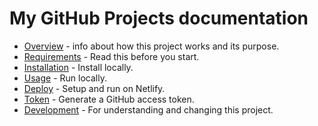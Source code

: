 # My GitHub Projects documentation

- [Overview](overview.md) - info about how this project works and its purpose.
- [Requirements](requirements.md) - Read this before you start.
- [Installation](installation.md) - Install locally.
- [Usage](usage.md) - Run locally.
- [Deploy](deploy.md) - Setup and run on Netlify.
- [Token](token.md) - Generate a GitHub access token.
- [Development](development/) - For understanding and changing this project.
